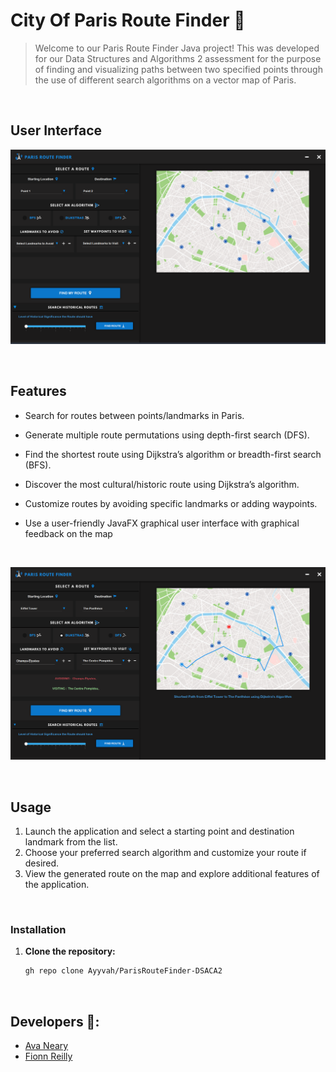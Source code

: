 # City Of Paris Route Finder 🗼
> Welcome to our Paris Route Finder Java project!</center> This was developed for our Data Structures and Algorithms 2 assessment for the purpose of finding and visualizing paths between two specified points through the use of different search algorithms on a vector map of Paris.
<br>

## User Interface

![Dashboard](/src/main/resources/com/example/parisroutefinderdsaca2/images/ss1.png)

<br>

## Features

- Search for routes between points/landmarks in Paris.
- Generate multiple route permutations using depth-first search (DFS).
- Find the shortest route using Dijkstra’s algorithm or breadth-first search (BFS).
- Discover the most cultural/historic route using Dijkstra’s algorithm.
- Customize routes by avoiding specific landmarks or adding waypoints.
- Use a user-friendly JavaFX graphical user interface with graphical feedback on the map
  

  <br>
  
![Dashboard](/src/main/resources/com/example/parisroutefinderdsaca2/images/ss2.png)

<br>

## Usage

1. Launch the application and select a starting point and destination landmark from the list.
2. Choose your preferred search algorithm and customize your route if desired.
3. View the generated route on the map and explore additional features of the application.

<br>

### Installation

1. **Clone the repository:**
   
   ```bash
   gh repo clone Ayyvah/ParisRouteFinder-DSACA2

<br>

## Developers 👥:

- [Ava Neary](https://github.com/Ayyvah)
- [Fionn Reilly](https://github.com/ReiFionn)
